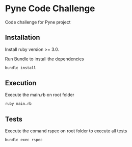 # Pyne Code Challenge
Code challenge for Pyne project

## Installation

Install ruby version >= 3.0.

Run Bundle to install the dependencies
```bash
bundle install
```

## Execution

Execute the main.rb on root folder
```bash
ruby main.rb
```

## Tests

Execute the comand rspec on root folder to execute all tests
```bash
bundle exec rspec
